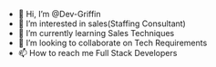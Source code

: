 - 👋 Hi, I’m @Dev-Griffin
- 👀 I’m interested in sales(Staffing Consultant)
- 🌱 I’m currently learning Sales Techniques
- 💞️ I’m looking to collaborate on Tech Requirements 
- 📫 How to reach me Full Stack Developers

<!---
Dev-Griffin/Dev-Griffin is a ✨ special ✨ repository because its `README.md` (this file) appears on your GitHub profile.
You can click the Preview link to take a look at your changes.
--->
